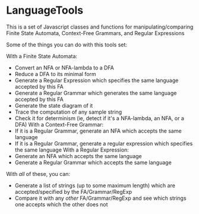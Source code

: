 # LanguageTools

This is a set of Javascript classes and functions for manipulating/comparing
Finite State Automata, Context-Free Grammars, and Regular Expressions

Some of the things you can do with this tools set:

With a Finite State Automata:
 * Convert an NFA or NFA-lambda to a DFA
 * Reduce a DFA to its minimal form
 * Generate a Regular Expression which specifies the same language accepted by this FA
 * Generate a Regular Grammar which generates the same language accepted by this FA
 * Generate the state diagram of it
 * Trace the computation of any sample string
 * Check it for determinism (ie, detect if it's a NFA-lambda, an NFA, or a DFA)
With a Context-Free Grammar:
 * If it is a Regular Grammar, generate an NFA which accepts the same language
 * If it is a Regular Grammar, generate a regular expression which specifies the same language
With a Regular Expression:
 * Generate an NFA which accepts the same language
 * Generate a Regular Grammar which accepts the same language
 
With *all* of these, you can:
 * Generate a list of strings (up to some maximum length) which are accepted/specified by the FA/Grammar/RegExp
 * Compare it with any *other* FA/Grammar/RegExp and see which strings one accepts which the other does not
